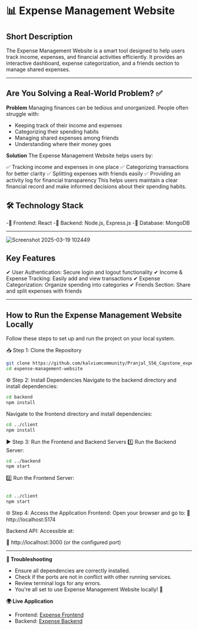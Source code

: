 # 📊 Expense Management Website

## Short Description

The Expense Management Website is a smart tool designed to help users track income, expenses, and financial activities efficiently. It provides an interactive dashboard, expense categorization, and a friends section to manage shared expenses.

---
## Are You Solving a Real-World Problem? ✅

**Problem**
Managing finances can be tedious and unorganized. People often struggle with:

- Keeping track of their income and expenses
- Categorizing their spending habits
- Managing shared expenses among friends
- Understanding where their money goes

**Solution**
The Expense Management Website helps users by:

✅ Tracking income and expenses in one place
✅ Categorizing transactions for better clarity
✅ Splitting expenses with friends easily
✅ Providing an activity log for financial transparency
This helps users maintain a clear financial record and make informed decisions about their spending habits.

## 🛠️ Technology Stack

-🔹 Frontend: React
-🔹 Backend: Node.js, Express.js
-🔹 Database: MongoDB

---

![Screenshot 2025-03-19 102449](https://github.com/user-attachments/assets/1ac4f87e-6f1f-46f5-a75d-d529eeb1b6fe)


## Key Features

✔ User Authentication: Secure login and logout functionality
✔ Income & Expense Tracking: Easily add and view transactions
✔ Expense Categorization: Organize spending into categories
✔ Friends Section: Share and split expenses with friends

--- 

##  How to Run the Expense Management Website Locally
Follow these steps to set up and run the project on your local system.

📥 Step 1: Clone the Repository
```sh
git clone https://github.com/kalviumcommunity/Pranjal_S56_Capstone_expense_management.git
cd expense-management-website
```

⚙ Step 2: Install Dependencies
Navigate to the backend directory and install dependencies:

```sh
cd backend
npm install
```
Navigate to the frontend directory and install dependencies:
```sh
cd ../client
npm install
```
▶ Step 3: Run the Frontend and Backend Servers
1️⃣ Run the Backend Server:

```sh
cd ../backend
npm start
```
2️⃣ Run the Frontend Server:

```sh

cd ../client
npm start
```
🌐 Step 4: Access the Application
Frontend: Open your browser and go to:
🔗 http://localhost:5174

Backend API: Accessible at:

🔗 http://localhost:3000 (or the configured port)

---

**🐞 Troubleshooting**
- Ensure all dependencies are correctly installed.
- Check if the ports are not in conflict with other running services.
- Review terminal logs for any errors.
- You're all set to use Expense Management Website locally! 🚀

**🌍 Live Application**

- Frontend: [Expense Frontend](https://ifinance.netlify.app/)  
- Backend: [Expense Backend](https://pranjal-s56-capstone-expense-management-2.onrender.com/)


